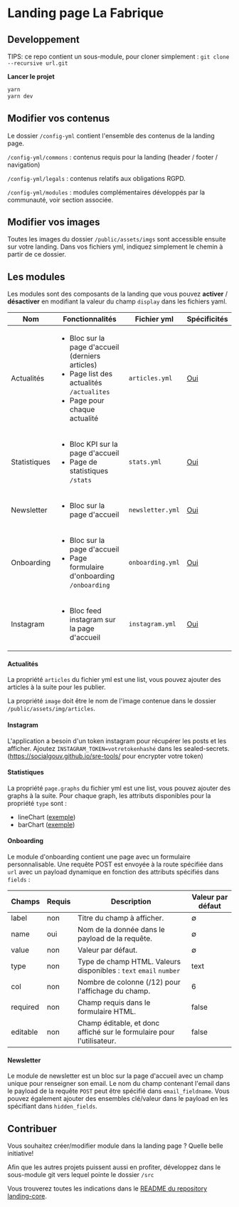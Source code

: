 # Landing page La Fabrique

## Developpement


TIPS: ce repo contient un sous-module, pour cloner simplement :
`git clone --recursive url.git`

**Lancer le projet**
```sh
yarn
yarn dev
```
## Modifier vos contenus

Le dossier `/config-yml` contient l'ensemble des contenus de la landing page.

`/config-yml/commons` : contenus requis pour la landing (header / footer / navigation)

`/config-yml/legals` : contenus relatifs aux obligations RGPD.

`/config-yml/modules` : modules complémentaires développés par la communauté, voir section associée.

## Modifier vos images

Toutes les images du dossier `/public/assets/imgs` sont accessible ensuite sur votre landing. Dans vos fichiers yml, indiquez simplement le chemin à partir de ce dossier.

## Les modules
Les modules sont des composants de la landing que vous pouvez **activer** / **désactiver** en modifiant la valeur du champ `display` dans les fichiers yaml.

|  Nom | Fonctionnalités  | Fichier yml  | Spécificités 
|---|---|---|---|
| Actualités   |  <ul><li>Bloc sur la page d'accueil (derniers articles)</li><li>Page list des actualités `/actualites`</li><li>Page pour chaque actualité</li></ul> | `articles.yml`  | [Oui](#module-actualites)  |
|  Statistiques | <ul><li>Bloc KPI sur la page d'accueil</li><li>Page de statistiques `/stats`</li></ul> | `stats.yml`  | [Oui](#module-stats)  |
| Newsletter  | <ul><li>Bloc sur la page d'accueil</li></ul>  | `newsletter.yml`   |  [Oui](#module-newsletter) |
| Onboarding  | <ul><li>Bloc sur la page d'accueil</li><li>Page formulaire d'onboarding `/onboarding`</li></ul>  | `onboarding.yml`   |  [Oui](#module-onboarding) |
| Instagram  | <ul><li>Bloc feed instagram sur la page d'accueil</li></ul>  | `instagram.yml`   |  [Oui](#module-instagram) |


#### <a name="module-actualites">Actualités</a>

La propriété `articles` du fichier yml est une list, vous pouvez ajouter des articles à la suite pour les publier.

La propriété `image` doit être le nom de l'image contenue dans le dossier `/public/assets/img/articles`.

#### <a name="module-instagram">Instagram</a>

L'application a besoin d'un token instagram pour récupérer les posts et les afficher.
Ajoutez `INSTAGRAM_TOKEN=votretokenhashé` dans les sealed-secrets. (https://socialgouv.github.io/sre-tools/ pour encrypter votre token)


#### <a name="module-stats">Statistiques</a>

La propriété `page.graphs` du fichier yml est une list, vous pouvez ajouter des graphs à la suite.
Pour chaque graph, les attributs disponibles pour la propriété `type` sont :
- lineChart ([exemple](https://recharts.org/en-US/examples/SimpleLineChart))
- barChart ([exemple](https://recharts.org/en-US/examples/SimpleBarChart))


#### <a name="module-onboarding">Onboarding</a>

Le module d'onboarding contient une page avec un formulaire personnalisable.
Une requête POST est envoyée à la route spécifiée dans `url` avec un payload dynamique en fonction des attributs spécifiés dans `fields` :

|  Champs | Requis  | Description  | Valeur par défaut 
|---|---|---|---|
| label | non | Titre du champ à afficher. | ∅ |
| name | oui | Nom de la donnée dans le payload de la requête. | ∅ |
| value | non | Valeur par défaut. | ∅ |
| type | non | Type de champ HTML. Valeurs disponibles : `text` `email` `number` | text
| col | non | Nombre de colonne (/12) pour l'affichage du champ. | 6 |
| required | non | Champ requis dans le formulaire HTML. | false |
| editable | non | Champ éditable, et donc affiché sur le formulaire pour l'utilisateur. | false

#### <a name="module-newsletter">Newsletter</a>

Le module de newsletter est un bloc sur la page d'accueil avec un champ unique pour renseigner son email.
Le nom du champ contenant l'email dans le payload de la requête `POST` peut être spécifié dans `email_fieldname`. Vous pouvez également ajouter des ensembles clé/valeur dans le payload en les spécifiant dans `hidden_fields`.

## Contribuer

Vous souhaitez créer/modifier module dans la landing page ? Quelle belle initiative!

Afin que les autres projets puissent aussi en profiter, développez dans le sous-module git vers lequel pointe le dossier `/src`

Vous trouverez toutes les indications dans le [README du repository landing-core](https://github.com/SocialGouv/landing-core).
